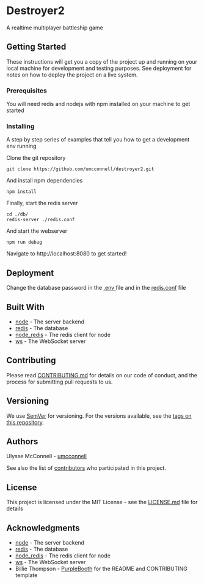 # Destroyer2

A realtime multiplayer battleship game

## Getting Started

These instructions will get you a copy of the project up and running on your local machine for development and testing purposes. See deployment for notes on how to deploy the project on a live system.

### Prerequisites

You will need redis and nodejs with npm installed on your machine to get started

### Installing

A step by step series of examples that tell you how to get a development env running

Clone the git repository

```
git clone https://github.com/umcconnell/destroyer2.git
```

And install npm dependencies

```
npm install
```

Finally, start the redis server

```
cd ./db/
redis-server ./redis.conf
```

And start the webserver

```
npm run debug
```

Navigate to http://localhost:8080 to get started!

## Deployment

Change the database password in the [.env ](.env) file and in the [redis.conf](db/redis.conf) file

## Built With

-   [node](https://nodejs.org/) - The server backend
-   [redis](https://redis.io/) - The database
-   [node_redis](https://github.com/NodeRedis/node_redis) - The redis client for node
-   [ws](https://github.com/websockets/ws) - The WebSocket server

## Contributing

Please read [CONTRIBUTING.md](CONTRIBUTING.md) for details on our code of conduct, and the process for submitting pull requests to us.

## Versioning

We use [SemVer](http://semver.org/) for versioning. For the versions available, see the [tags on this repository](https://github.com/your/project/tags).

## Authors

Ulysse McConnell - [umcconnell](https://github.com/umcconnell/)

See also the list of [contributors](https://github.com/your/project/contributors) who participated in this project.

## License

This project is licensed under the MIT License - see the [LICENSE.md](LICENSE.md) file for details

## Acknowledgments

-   [node](https://nodejs.org/) - The server backend
-   [redis](https://redis.io/) - The database
-   [node_redis](https://github.com/NodeRedis/node_redis) - The redis client for node
-   [ws](https://github.com/websockets/ws) - The WebSocket server
-   Billie Thompson - [PurpleBooth](https://github.com/PurpleBooth) for the README and CONTRIBUTING template
